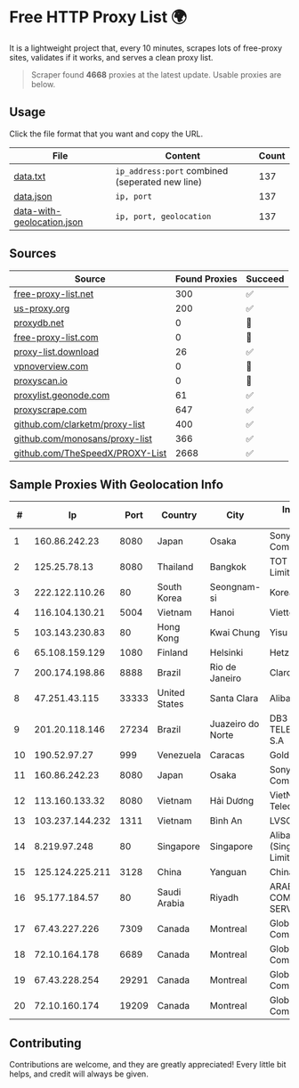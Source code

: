 
# Free HTTP Proxy List 🌍

It is a lightweight project that, every 10 minutes, scrapes lots of free-proxy sites, validates if it works, and serves a clean proxy list.


> Scraper found **4668** proxies at the latest update. Usable proxies are below.

## Usage

Click the file format that you want and copy the URL.


|File|Content|Count|
|----|-------|-----|
|[data.txt](https://raw.githubusercontent.com/themiralay/Proxy-List-World/master/data.txt)|`ip_address:port` combined (seperated new line)|137|
|[data.json](https://raw.githubusercontent.com/themiralay/Proxy-List-World/master/data.json)|`ip, port`|137|
|[data-with-geolocation.json](https://raw.githubusercontent.com/themiralay/Proxy-List-World/master/data-with-geolocation.json)|`ip, port, geolocation`|137|

## Sources

|Source|Found Proxies|Succeed|
|------|-------------|-------|
|[free-proxy-list.net](https://free-proxy-list.net)|300|✅|
|[us-proxy.org](https://www.us-proxy.org)|200|✅|
|[proxydb.net](http://proxydb.net)|0|🚫|
|[free-proxy-list.com](https://free-proxy-list.com/?page=&port=&type%5B%5D=http&type%5B%5D=https&up_time=0&search=Search)|0|🚫|
|[proxy-list.download](https://www.proxy-list.download/HTTP)|26|✅|
|[vpnoverview.com](https://vpnoverview.com/privacy/anonymous-browsing/free-proxy-servers)|0|🚫|
|[proxyscan.io](https://www.proxyscan.io)|0|🚫|
|[proxylist.geonode.com](https://proxylist.geonode.com/api/proxy-list?limit=300&page=1&sort_by=lastChecked&sort_type=desc&protocols=http,https)|61|✅|
|[proxyscrape.com](https://api.proxyscrape.com/v2/?request=displayproxies&protocol=http&timeout=10000&country=all&ssl=all&anonymity=all)|647|✅|
|[github.com/clarketm/proxy-list](https://raw.githubusercontent.com/clarketm/proxy-list/master/proxy-list-raw.txt)|400|✅|
|[github.com/monosans/proxy-list](https://raw.githubusercontent.com/monosans/proxy-list/main/proxies/http.txt)|366|✅|
|[github.com/TheSpeedX/PROXY-List](https://raw.githubusercontent.com/TheSpeedX/PROXY-List/master/http.txt)|2668|✅|


## Sample Proxies With Geolocation Info

|#|Ip|Port|Country|City|Internet Service Provider|
|-|--|----|-------|----|-------------------------|
|1|160.86.242.23|8080|Japan|Osaka|Sony Network Communications Inc|
|2|125.25.78.13|8080|Thailand|Bangkok|TOT Public Company Limited|
|3|222.122.110.26|80|South Korea|Seongnam-si|Korea Telecom|
|4|116.104.130.21|5004|Vietnam|Hanoi|Viettel Corporation|
|5|103.143.230.83|80|Hong Kong|Kwai Chung|Yisu Cloud LTD|
|6|65.108.159.129|1080|Finland|Helsinki|Hetzner Online GmbH|
|7|200.174.198.86|8888|Brazil|Rio de Janeiro|Claro S.A|
|8|47.251.43.115|33333|United States|Santa Clara|Alibaba Cloud LLC|
|9|201.20.118.146|27234|Brazil|Juazeiro do Norte|DB3 SERVICOS DE TELECOMUNICACOES S.A|
|10|190.52.97.27|999|Venezuela|Caracas|Gold Data USA Inc|
|11|160.86.242.23|8080|Japan|Osaka|Sony Network Communications Inc|
|12|113.160.133.32|8080|Vietnam|Hải Dương|VietNam Post and Telecom Corporation|
|13|103.237.144.232|1311|Vietnam|Bình An|LVSOFT|
|14|8.219.97.248|80|Singapore|Singapore|Alibaba Cloud (Singapore) Private Limited|
|15|125.124.225.211|3128|China|Yanguan|Chinanet|
|16|95.177.184.57|80|Saudi Arabia|Riyadh|ARABIAN INTERNET & COMMUNICATIONS SERVICES CO.LTD|
|17|67.43.227.226|7309|Canada|Montreal|GloboTech Communications|
|18|72.10.164.178|6689|Canada|Montreal|GloboTech Communications|
|19|67.43.228.254|29291|Canada|Montreal|GloboTech Communications|
|20|72.10.160.174|19209|Canada|Montreal|GloboTech Communications|



## Contributing

Contributions are welcome, and they are greatly appreciated! Every
little bit helps, and credit will always be given.

